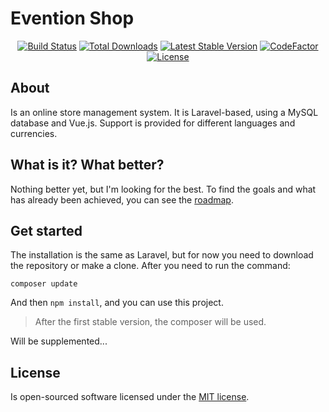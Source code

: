 # Evention Shop

<p align="center">
<a href="https://travis-ci.org/eventionsoftware/shop"><img src="https://travis-ci.org/eventionsoftware/shop.svg" alt="Build Status"></a>
<a href="https://packagist.org/packages/eventionsoftware/shop"><img src="https://poser.pugx.org/eventionsoftware/shop/d/total.svg" alt="Total Downloads"></a>
<a href="https://packagist.org/packages/eventionsoftware/shop"><img src="https://poser.pugx.org/eventionsoftware/shop/v/stable.svg" alt="Latest Stable Version"></a>
<a href="https://www.codefactor.io/repository/github/eventionsoftware/shop"><img src="https://www.codefactor.io/repository/github/eventionsoftware/shop/badge" alt="CodeFactor"></a>
<a href="https://packagist.org/packages/eventionsoftware/shop"><img src="https://poser.pugx.org/eventionsoftware/shop/license.svg" alt="License"></a>
</p>

## About

Is an online store management system. It is Laravel-based, using a MySQL database and Vue.js. Support is provided for different languages and currencies.

## What is it? What better?

Nothing better yet, but I'm looking for the best. 
To find the goals and what has already been achieved, you can see the [roadmap](roadmap.md).

## Get started

The installation is the same as Laravel, but for now you need to download the repository or make a clone. After you need to run the command:

`composer update`

And then `npm install`, and you can use this project.

> After the first stable version, the composer will be used.

Will be supplemented...

## License

Is open-sourced software licensed under the [MIT license](https://opensource.org/licenses/MIT).
